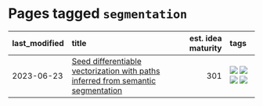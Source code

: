 # Pages tagged `segmentation`

|last_modified|title|est. idea maturity|tags
|:---|:---|---:|:---|
|2023-06-23|[Seed differentiable vectorization with paths inferred from semantic segmentation](../vectorize_anything.md)|301|[![](https://img.shields.io/badge/tag-experimentation-3f9741)](../tags/experimentation.md) [![](https://img.shields.io/badge/tag-segmentation-b4243e)](../tags/segmentation.md) [![](https://img.shields.io/badge/tag-svg-b7fb0)](../tags/svg.md) [![](https://img.shields.io/badge/tag-tooling-1eefac)](../tags/tooling.md)|